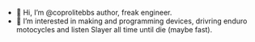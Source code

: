 - 👋 Hi, I’m @coprolitebbs author, freak engineer.
- 👀 I’m interested in making and programming devices, drivring enduro motocycles and listen Slayer all time until die (maybe fast). 

<!---
coprolitebbs/coprolitebbs is a ✨ special ✨ repository because its `README.md` (this file) appears on your GitHub profile.
You can click the Preview link to take a look at your changes.
--->

